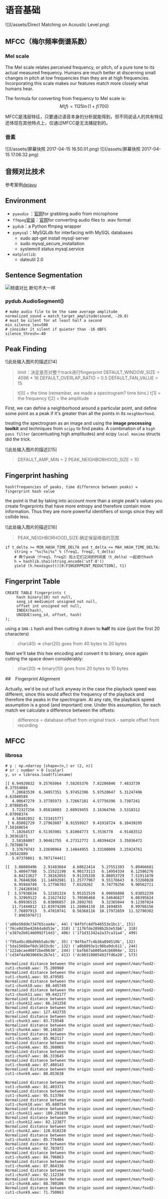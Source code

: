 # 语音基础
![](/assets/Direct Matching on Acoustic Level.png)


## MFCC（梅尔频率倒谱系数）
### Mel scale

The Mel scale relates perceived frequency, or pitch, of a pure tone to its actual measured frequency. Humans are much better at discerning small changes in pitch at low frequencies than they are at high frequencies. Incorporating this scale makes our features match more closely what humans hear.

The formula for converting from frequency to Mel scale is:
$$
M(f)= 1125\ln(1+f/700)
$$

MFCC是浅层特征，只要通过语音本身的分析就能得到，但不同说话人的共有特征还体现在其他特点上，仅通过MFCC是无法捕捉到的。
### 音素

![](/assets/屏幕快照 2017-04-15 16.50.01.png)
![](/assets/屏幕快照 2017-04-15 17.06.32.png)

## 音频对比技术

参考案例[dejavu](https://github.com/worldveil/dejavu)

## Environment

- `pyaudio` ：[官网][10]for grabbing audio from microphone
- `ffmpeg`[安装][11]：[官网][12]for converting audio files to .wav format
- `pydub`：a Python ffmpeg wrapper
- `pymysql`：MySQLdb for interfacing with MySQL databases
    - sudo apt-get install mysql-server
    - sudo mysql_secure_installation  
    - systemctl status mysql.service
- `matplotlib`:
    - dateutil 2.0

## Sentence Segmentation
![频谱对比][13]
断句不大一样
### pydub.AudioSegment()

```
# make audio file to be the same average amplitude 
normalized_sound = match_target_amplitude(sound, -20.0)
# must be silent for at least half a second
min_silence_len=500
# consider it silent if quieter than -16 dBFS
silence_thresh=-40
```

## Peak Finding

![此处输入图片的描述][14]

> limit：决定是否对整个track进行fingerprint 
DEFAULT_WINDOW_SIZE = 4096 * 16
DEFAULT_OVERLAP_RATIO = 0.5
DEFAULT_FAN_VALUE = 15

> t[0] = the time (remember, we made a spectrogram? time bins.)
t[1] = the frequency
t[2] = the amplitude

First, we can define a neighborhood around a particular point, and define some point as a peak if it's greater than all the points in its `neighborhood`.

treating the spectrogram as an image and using the **image processing toolkit** and techniques from `scipy` to find peaks. A combination of a `high pass filter` (accentuating high amplitudes) and scipy `local maxima` structs did the trick.

![此处输入图片的描述][15]

> DEFAULT_AMP_MIN = 2
PEAK_NEIGHBORHOOD_SIZE = 10


## Fingerprint hashing

    hash(frequencies of peaks, time difference between peaks) = fingerprint hash value
    
the point is that by taking into account more than a single peak's values you create fingerprints that have more entropy and therefore contain more information. Thus they are more powerful identifiers of songs since they will collide less.

![此处输入图片的描述][16]

> PEAK_NEIGHBORHOOD_SIZE:确定保留峰值的范围

```
if t_delta >= MIN_HASH_TIME_DELTA and t_delta <= MAX_HASH_TIME_DELTA:
    string = "%s|%s|%s" % (freq1, freq2, t_delta)
    # 两个peak（freq1、freq2）加上它们之间的时间差（t_delta）一起进行hash
    h = hashlib.sha1(string.encode('utf-8'))
    yield (h.hexdigest()[0:FINGERPRINT_REDUCTION], t1)
```

## Fingerprint Table

```
CREATE TABLE fingerprints ( 
     hash binary(10) not null,
     song_id mediumint unsigned not null, 
     offset int unsigned not null, 
     INDEX(hash),
     UNIQUE(song_id, offset, hash)
);
```

using a `SHA-1` hash and then cutting it down to **half** its size (just the first 20 characters)
> char(40) => char(20) goes from 40 bytes to 20 bytes

Next we'll take this hex encoding and convert it to binary, once again cutting the space down considerably:

> char(20) => binary(10) goes from 20 bytes to 10 bytes

##　Fingerprint Alignment

Actually, we'd be out of luck anyway in the case the playback speed was different, since this would affect the frequency of the playback and therefore the peaks in the spectrogram. At any rate, the playback speed assumption is a good (and important) one.
Under this assumption, for each match we calculate a difference between the offsets:

> difference = database offset from original track - sample offset from recording



## MFCC

### librosa

```
# y : np.ndarray [shape=(n,) or (2, n)]
# sr : number > 0 [scalar]
y, sr = librosa.load(filename)
```
```
[[ 6.94920832  9.25765064  7.58265376  7.82286846  7.4833739   8.37554084
   7.20683539  6.34957351  5.97452396  5.97520647  5.31247496  4.62040589
   4.00647279  3.37785973  3.72667181  4.57756396  3.7387241   2.07888545
   3.72327256  3.05818003  2.68919455  3.16364766  3.5318312   4.07098374
   4.58482052  8.72341577]
 [ 6.85802729  7.27963887  8.91559927  9.41918724  8.10439295  7.58168654
   7.10264537  6.51303901  5.81004773  5.3536778   4.91483512  3.30361871
   2.58184007  3.90461755  4.27312772  3.48394424  3.35036472  2.78788674
   3.37679743  3.23690964  3.14844955  3.33108009  3.25924761  3.56542889
   5.07370861  8.70717444]]
```

```
[[  3.08089496   2.91483664   4.60622414   5.27551393   5.89466681
    5.48047788   5.15521198   4.90173113   6.14954334   6.12586276
    6.84213627   7.38162055   9.91335338   8.86053729   7.51911678
    8.76846366  11.14892981  11.25777967   9.55176643   8.53260828
    6.95944749   5.17796703   7.6529262    9.74778256   9.90562711
    7.24426934]
 [  3.57938634   5.12181324   5.95152519   6.09056898   5.03852239
    5.32969122   6.21627432   5.70506468   6.54646627   6.08395624
    6.09936515   8.03006857  10.2092765    9.32365044   9.12307024
   11.71444812  12.83974206  11.26004138  10.1694855    8.99768156
    7.76897913   5.47010741   8.56368116  10.17972659  11.32790302
    7.89659767]]
```

```
('a06e50dde734765caa4a', 44) ('64fbfc4dfb46553e1bc1', 151) ('76ce0d3be42664a8d53e', 310) ('1176fde2898b2b3e53b6', 310) ('e387e2b01460992f14d3', 406) ('171d31342a2a37ca31a4', 499)
```

```
('f95a45cd0bd96b5abc9b', 35) ('94f6a77c4b36a894510b', 132) ('5da1566bef6dc1033c0c', 132) ('a0b8893e1c98ba9dc611', 244) ('122abcae408f2bed9630', 244) ('bafb67ab005a4cb6004e', 321) ('cd34f4a9030669c2b7e1', 413) ('dc80319805492ffd6a20', 573)
```

```
Normalized distance between the origin sound and segment/man/food2-cut1-chunk0.wav: 75.200960
Normalized distance between the origin sound and segment/man/food2-cut1-chunk1.wav: 93.479585
Normalized distance between the origin sound and segment/man/food2-cut1-chunk10.wav: 88.445749
Normalized distance between the origin sound and segment/man/food2-cut1-chunk11.wav: 99.642177
Normalized distance between the origin sound and segment/man/food2-cut1-chunk12.wav: 86.241258
Normalized distance between the origin sound and segment/man/food2-cut1-chunk2.wav: 127.442735
Normalized distance between the origin sound and segment/man/food2-cut1-chunk3.wav: 83.719548
Normalized distance between the origin sound and segment/man/food2-cut1-chunk4.wav: 90.148167
Normalized distance between the origin sound and segment/man/food2-cut1-chunk5.wav: 85.962117
Normalized distance between the origin sound and segment/man/food2-cut1-chunk6.wav: 85.368065
Normalized distance between the origin sound and segment/man/food2-cut1-chunk7.wav: 86.333645
Normalized distance between the origin sound and segment/man/food2-cut1-chunk8.wav: 87.480143
Normalized distance between the origin sound and segment/man/food2-cut1-chunk9.wav: 88.853638
```

```
Normalized distance between the origin sound and segment/man/food2-cut1-chunk0.wav: 81.403371
Normalized distance between the origin sound and segment/man/food2-cut1-chunk1.wav: 95.513704
Normalized distance between the origin sound and segment/man/food2-cut1-chunk10.wav: 85.688754
Normalized distance between the origin sound and segment/man/food2-cut1-chunk11.wav: 109.291830
Normalized distance between the origin sound and segment/man/food2-cut1-chunk12.wav: 82.123877
Normalized distance between the origin sound and segment/man/food2-cut1-chunk2.wav: 120.010228
Normalized distance between the origin sound and segment/man/food2-cut1-chunk3.wav: 85.776484
Normalized distance between the origin sound and segment/man/food2-cut1-chunk4.wav: 92.703972
Normalized distance between the origin sound and segment/man/food2-cut1-chunk5.wav: 84.796863
Normalized distance between the origin sound and segment/man/food2-cut1-chunk6.wav: 87.864336
Normalized distance between the origin sound and segment/man/food2-cut1-chunk7.wav: 92.112338
Normalized distance between the origin sound and segment/man/food2-cut1-chunk8.wav: 88.700106
Normalized distance between the origin sound and segment/man/food2-cut1-chunk9.wav: 71.750063
```

  [10]: http://people.csail.mit.edu/hubert/pyaudio/
  [11]: http://noalgo.info/874.html
  [12]: http://ffmpeg.org/
  [13]: http://static.zybuluo.com/sixijinling/dqrsl1v3drulfhte0y5zvjb2/%E5%B1%8F%E5%B9%95%E5%BF%AB%E7%85%A7%202017-04-03%2011.38.21.png
